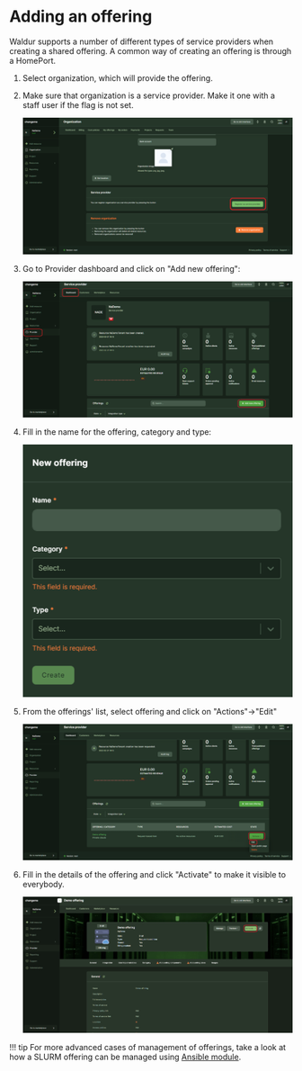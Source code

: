# Adding an offering

Waldur supports a number of different types of service providers when creating a shared offering. A common way of
creating an offering is through a HomePort.

1. Select organization, which will provide the offering.

2. Make sure that organization is a service provider. Make it one with a staff user if the flag is not set.

    [![Register provider](img/provider-manage.png)](img/provider-manage.png)

3. Go to Provider dashboard and click on "Add new offering":

    [![Adding an offering](img/add-offering.png)](img/add-offering.png)

4. Fill in the name for the offering, category and type:

    [![Adding details](img/add-offering-name.png)](img/add-offering-name.png)

5. From the offerings' list, select offering and click on "Actions"->"Edit"

    [![Adding details](img/offering-edit.png)](img/offering-edit.png)

6. Fill in the details of the offering and click "Activate" to make it visible to everybody.

    [![Activate offering](img/add-offering-details.png)](img/add-offering-details.png)

!!! tip
    For more advanced cases of management of offerings, take a look at how a SLURM offering can be managed using
   [Ansible module](https://github.com/waldur/ansible-waldur-module/blob/develop/waldur_batch_offering.py).